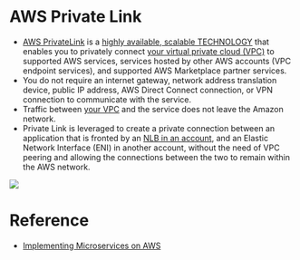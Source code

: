 
# AWS Private Link
- [AWS PrivateLink](https://aws.amazon.com/privatelink) is a [highly available, scalable TECHNOLOGY](../../../../../7a_HighAvailability/HighAvailability.md) that enables you to privately connect [your virtual private cloud (VPC)](../../Readme.md) to supported AWS services, services hosted by other AWS accounts (VPC endpoint services), and supported AWS Marketplace partner services. 
- You do not require an internet gateway, network address translation device, public IP address, AWS Direct Connect connection, or VPN connection to communicate with the service. 
- Traffic between [your VPC](../../Readme.md) and the service does not leave the Amazon network.
- Private Link is leveraged to create a private connection between an application that is fronted by an [NLB in an account](../../../2_ApplicationNetworking/ElasticLoadBalancer/Readme.md), and an Elastic Network Interface (ENI) in another account, without the need of VPC peering and allowing the connections between the two to remain within the AWS network.

![](https://docs.aws.amazon.com/images/whitepapers/latest/building-scalable-secure-multi-vpc-network-infrastructure/images/aws-privatelink.png)

# Reference
- [Implementing Microservices on AWS](https://docs.aws.amazon.com/whitepapers/latest/microservices-on-aws/microservices.html)